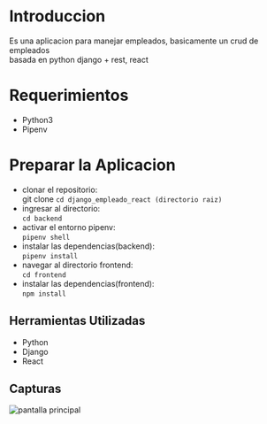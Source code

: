 # Introduccion

Es una aplicacion para manejar empleados, basicamente un crud de empleados<br />
basada en python django + rest, react<br />

# Requerimientos

- Python3
- Pipenv

# Preparar la Aplicacion

- clonar el repositorio:<br />
  git clone
  `cd django_empleado_react (directorio raiz)`
- ingresar al directorio:<br />
  `cd backend`
- activar el entorno pipenv:<br />
  `pipenv shell`
- instalar las dependencias(backend):<br />
  `pipenv install`
- navegar al directorio frontend:<br />
  `cd frontend`
- instalar las dependencias(frontend):<br />
  `npm install`

## Herramientas Utilizadas

- Python
- Django
- React

## Capturas

<img title="pantalla principal" src="./review.png">
